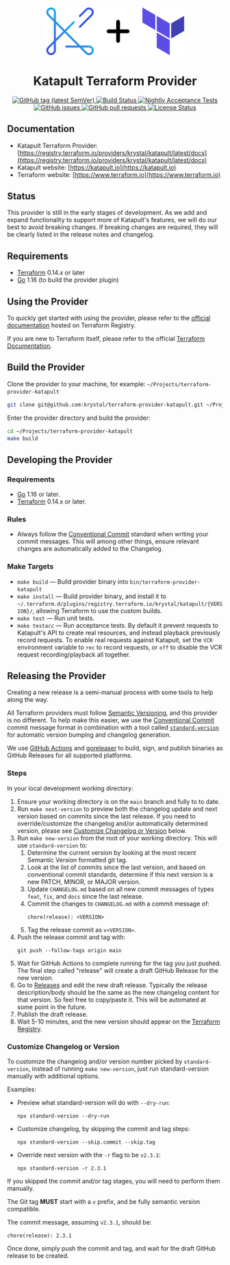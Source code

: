 <p align="center">
  <a href="https://registry.terraform.io/providers/krystal/katapult/latest/docs"><img alt="logo" width="325px" src="https://github.com/krystal/terraform-provider-katapult/raw/main/img/logo.svg" /></a>
</p>

<h1 align="center">
  Katapult Terraform Provider
</h1>

<p align="center">
  <a href="https://github.com/krystal/terraform-provider-katapult/releases">
    <img src="https://img.shields.io/github/v/tag/krystal/terraform-provider-katapult?label=release" alt="GitHub tag (latest SemVer)">
  </a>
  <a href="https://github.com/krystal/terraform-provider-katapult/actions/workflows/ci.yml">
    <img src="https://img.shields.io/github/workflow/status/krystal/terraform-provider-katapult/CI.svg?logo=github" alt="Build Status">
  </a>
  <a href="https://github.com/krystal/terraform-provider-katapult/actions/workflows/nightly.yml">
    <img src="https://img.shields.io/github/workflow/status/krystal/terraform-provider-katapult/Nightly%20Acceptance%20Tests.svg?logo=github&label=nightly%20acceptance%20tests" alt="Nightly Acceptance Tests">
  </a>
  <a href="https://github.com/krystal/terraform-provider-katapult/issues">
    <img src="https://img.shields.io/github/issues-raw/krystal/terraform-provider-katapult.svg?style=flat&logo=github&logoColor=white" alt="GitHub issues">
  </a>
  <a href="https://github.com/krystal/terraform-provider-katapult/pulls">
    <img src="https://img.shields.io/github/issues-pr-raw/krystal/terraform-provider-katapult.svg?style=flat&logo=github&logoColor=white" alt="GitHub pull requests">
  </a>
  <a href="https://github.com/krystal/terraform-provider-katapult/blob/master/LICENSE">
    <img src="https://img.shields.io/github/license/krystal/terraform-provider-katapult.svg?style=flat" alt="License Status">
  </a>
</p>

## Documentation

- Katapult Terraform Provider:
  [https://registry.terraform.io/providers/krystal/katapult/latest/docs](https://registry.terraform.io/providers/krystal/katapult/latest/docs)
- Katapult website: [https://katapult.io](https://katapult.io)
- Terraform website: [https://www.terraform.io](https://www.terraform.io)

## Status

This provider is still in the early stages of development. As we add and expand
functionality to support more of Katapult's features, we will do our best to
avoid breaking changes. If breaking changes are required, they will be clearly
listed in the release notes and changelog.

## Requirements

- [Terraform](https://www.terraform.io/downloads.html) 0.14.x or later
- [Go](https://golang.org/dl/) 1.16 (to build the provider plugin)

## Using the Provider

To quickly get started with using the provider, please refer to the
[official documentation](https://registry.terraform.io/providers/krystal/katapult/latest/docs)
hosted on Terraform Registry.

If you are new to Terraform itself, please refer to the official
[Terraform Documentation](https://www.terraform.io/docs/index.html).

## Build the Provider

Clone the provider to your machine, for example:
`~/Projects/terraform-provider-katapult`

```bash
git clone git@github.com:krystal/terraform-provider-katapult.git ~/Projects/terraform-provider-katapult
```

Enter the provider directory and build the provider:

```bash
cd ~/Projects/terraform-provider-katapult
make build
```

## Developing the Provider

### Requirements

- [Go](https://golang.org/dl/) 1.16 or later.
- [Terraform](https://www.terraform.io/downloads.html) 0.14.x or later.

### Rules

- Always follow the
  [Conventional Commit](https://www.conventionalcommits.org/en/v1.0.0/) standard
  when writing your commit messages. This will among other things, ensure
  relevant changes are automatically added to the Changelog.

### Make Targets

- `make build` — Build provider binary into `bin/terraform-provider-katapult`
- `make install` — Build provider binary, and install it to
  `~/.terraform.d/plugins/registry.terraform.io/krystal/katapult/{VERSION}/`,
  allowing Terraform to use the custom builds.
- `make test` — Run unit tests.
- `make testacc` — Run acceptance tests. By default it prevent requests to
  Katapult's API to create real resources, and instead playback previously
  record requests. To enable real requests against Katapult, set the `VCR`
  environment variable to `rec` to record requests, or `off` to disable the VCR
  request recording/playback all together.

## Releasing the Provider

Creating a new release is a semi-manual process with some tools to help along
the way.

All Terraform providers must follow [Semantic Versioning](https://semver.org),
and this provider is no different. To help make this easier, we use the
[Conventional Commit](https://www.conventionalcommits.org/en/v1.0.0/) commit
message format in combination with a tool called
[`standard-version`](https://github.com/conventional-changelog/standard-version)
for automatic version bumping and changelog generation.

We use [GitHub Actions](https://github.com/features/actions) and
[goreleaser](https://goreleaser.com) to build, sign, and publish binaries as
GitHub Releases for all supported platforms.

### Steps

In your local development working directory:

1. Ensure your working directory is on the `main` branch and fully to to date.
2. Run `make next-version` to preview both the changelog update and next version
   based on commits since the last release. If you need to override/customize
   the changelog and/or automatically determined version, please see
   [Customize Changelog or Version](#customize-changelog-or-version) below.
3. Run `make new-version` from the root of your working directory. This will use
   `standard-version` to:
   1. Determine the current version by looking at the most recent Semantic
      Version formatted git tag.
   2. Look at the list of commits since the last version, and based on
      conventional commit standards, determine if this next version is a new
      PATCH, MINOR, or MAJOR version.
   3. Update `CHANGELOG.md` based on all new commit messages of types `feat`,
      `fix`, and `docs` since the last release.
   4. Commit the changes to `CHANGELOG.md` with a commit message of:
      ```
      chore(release): <VERSION>
      ```
   5. Tag the release commit as `v<VERSION>`.
4. Push the release commit and tag with:
   ```
   git push --follow-tags origin main
   ```
5. Wait for GitHub Actions to complete running for the tag you just pushed. The
   final step called "release" will create a draft GitHub Release for the new
   version.
6. Go to
   [Releases](https://github.com/krystal/terraform-provider-katapult/releases)
   and edit the new draft release. Typically the release description/body should
   be the same as the new changelog content for that version. So feel free to
   copy/paste it. This will be automated at some point in the future.
7. Publish the draft release.
8. Wait 5-10 minutes, and the new version should appear on the
   [Terraform Registry](https://registry.terraform.io/providers/krystal/katapult/latest).

### Customize Changelog or Version

To customize the changelog and/or version number picked by `standard-version`,
instead of running `make new-version`, just run standard-version manually with
additional options.

Examples:

- Preview what standard-version will do with `--dry-run`:
  ```
  npx standard-version --dry-run
  ```
- Customize changelog, by skipping the commit and tag steps:
  ```
  npx standard-version --skip.commit --skip.tag
  ```
- Override next version with the `-r` flag to be `v2.3.1`:
  ```
  npx standard-version -r 2.3.1
  ```

If you skipped the commit and/or tag stages, you will need to perform them
manually.

The Git tag **MUST** start with a `v` prefix, and be fully semantic version
compatible.

The commit message, assuming `v2.3.1`, should be:

```
chore(release): 2.3.1
```

Once done, simply push the commit and tag, and wait for the draft GitHub release
to be created.
